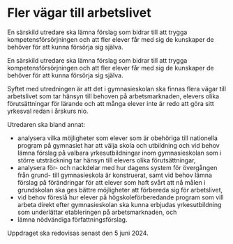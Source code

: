 # Fler vägar till arbetslivet

En särskild utredare ska lämna förslag som bidrar till att trygga kompetensförsörjningen
och att fler elever får med sig de kunskaper de behöver för att
kunna försörja sig själva.

En särskild utredare ska lämna förslag som bidrar till att trygga kompetensförsörjningen
och att fler elever får med sig de kunskaper de behöver för att
kunna försörja sig själva.

Syftet med utredningen är att det i gymnasieskolan ska finnas flera vägar till arbetslivet som tar hänsyn till behoven på arbetsmarknaden, elevers olika förutsättningar för lärande och att många elever inte är redo att göra sitt yrkesval redan i årskurs nio.

Utredaren ska bland annat:

* analysera vilka möjligheter som elever som är obehöriga till nationella program på gymnasiet har att välja skola och utbildning och vid behov lämna förslag på valbara yrkesutbildningar inom gymnasieskolan som i större utsträckning tar hänsyn till elevers olika förutsättningar,
* analysera för- och nackdelar med hur dagens system för övergången från grund- till gymnasieskola är konstruerat, samt vid behov lämna förslag på förändringar för att elever som haft svårt att nå målen i grundskolan ska ges bättre möjligheter att förbereda sig för arbetslivet,
* vid behov föreslå hur elever på högskoleförberedande program som vill arbeta direkt efter gymnasieskolan ska kunna erbjudas yrkesutbildning som underlättar etableringen på arbetsmarknaden, och
* lämna nödvändiga författningsförslag.

Uppdraget ska redovisas senast den 5 juni 2024.
